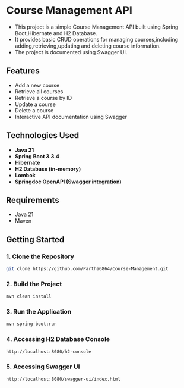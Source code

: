 # Course Management API

- This project is a simple Course Management API built using Spring Boot,Hibernate and H2 Database.
- It provides basic CRUD operations for managing courses,including adding,retrieving,updating and deleting course information.
- The project is documented using Swagger UI.

## Features

- Add a new course
- Retrieve all courses
- Retrieve a course by ID
- Update a course
- Delete a course
- Interactive API documentation using Swagger

## Technologies Used

- **Java 21**
- **Spring Boot 3.3.4**
- **Hibernate**
- **H2 Database (in-memory)**
- **Lombok**
- **Springdoc OpenAPI (Swagger integration)**

## Requirements

- Java 21
- Maven

## Getting Started

### 1. Clone the Repository

```bash
git clone https://github.com/Partha6864/Course-Management.git
```

### 2. Build the Project

```bash
mvn clean install
```

### 3. Run the Application

```bash
mvn spring-boot:run
```

### 4. Accessing H2 Database Console

```bash
http://localhost:8080/h2-console
```

### 5. Accessing Swagger UI

```bash
http://localhost:8080/swagger-ui/index.html
